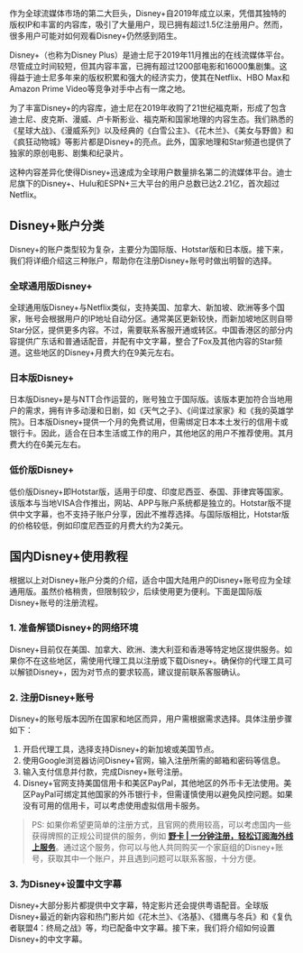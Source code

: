作为全球流媒体市场的第二大巨头，Disney+自2019年成立以来，凭借其独特的版权IP和丰富的内容库，吸引了大量用户，现已拥有超过1.5亿注册用户。然而，很多用户可能对如何观看Disney+仍然感到陌生。

Disney+（也称为Disney Plus）是迪士尼于2019年11月推出的在线流媒体平台。尽管成立时间较短，但其内容丰富，已拥有超过1200部电影和16000集剧集。这得益于迪士尼多年来的版权积累和强大的经济实力，使其在Netflix、HBO Max和Amazon Prime Video等竞争对手中占有一席之地。

为了丰富Disney+的内容库，迪士尼在2019年收购了21世纪福克斯，形成了包含迪士尼、皮克斯、漫威、卢卡斯影业、福克斯和国家地理的内容生态。我们熟悉的《星球大战》、《漫威系列》以及经典的《白雪公主》、《花木兰》、《美女与野兽》和《疯狂动物城》等影片都是Disney+的亮点。此外，国家地理和Star频道也提供了独家的原创电影、剧集和纪录片。

这种内容差异化使得Disney+迅速成为全球用户数量排名第二的流媒体平台。迪士尼旗下的Disney+、Hulu和ESPN+三大平台的用户总数已达2.21亿，首次超过Netflix。

## Disney+账户分类

Disney+的账户类型较为复杂，主要分为国际版、Hotstar版和日本版。接下来，我们将详细介绍这三种账户，帮助你在注册Disney+账号时做出明智的选择。

### 全球通用版Disney+

全球通用版Disney+与Netflix类似，支持美国、加拿大、新加坡、欧洲等多个国家，账号会根据用户的IP地址自动分区。通常美区更新较快，而新加坡地区则自带Star分区，提供更多内容。不过，需要联系客服开通或转区。中国香港区的部分内容提供广东话和普通话配音，并配有中文字幕，整合了Fox及其他内容的Star频道。这些地区的Disney+月费大约在9美元左右。

### 日本版Disney+

日本版Disney+是与NTT合作运营的，账号独立于国际版。该版本更加符合当地用户的需求，拥有许多动漫和日剧，如《天气之子》、《间谍过家家》和《我的英雄学院》。日本版Disney+提供一个月的免费试用，但需绑定日本本土发行的信用卡或银行卡。因此，适合在日本生活或工作的用户，其他地区的用户不推荐使用。其月费大约在6美元左右。

### 低价版Disney+

低价版Disney+即Hotstar版，适用于印度、印度尼西亚、泰国、菲律宾等国家。该版本与当地VISA合作推出，网站、APP与账户系统都是独立的。Hotstar版不提供中文字幕，也不支持子账户分享，因此不推荐选择。与国际版相比，Hotstar版的价格较低，例如印度尼西亚的月费大约为2美元。

## 国内Disney+使用教程

根据以上对Disney+账户分类的介绍，适合中国大陆用户的Disney+账号应为全球通用版。虽然价格稍贵，但限制较少，后续使用更为便利。下面是国际版Disney+账号的注册流程。

### 1. 准备解锁Disney+的网络环境

Disney+目前仅在美国、加拿大、欧洲、澳大利亚和香港等特定地区提供服务。如果你不在这些地区，需使用代理工具以注册或下载Disney+。确保你的代理工具可以解锁Disney+，因为对节点的要求较高，建议提前联系客服确认。

### 2. 注册Disney+账号

Disney+的账号版本因所在国家和地区而异，用户需根据需求选择。具体注册步骤如下：

1. 开启代理工具，选择支持Disney+的新加坡或美国节点。
2. 使用Google浏览器访问Disney+官网，输入注册所需的邮箱和密码等信息。
3. 输入支付信息并付款，完成Disney+账号注册。
4. Disney+官网支持美国信用卡和美区PayPal，其他地区的外币卡无法使用。美区PayPal可绑定其他国家的外币银行卡，但需谨慎使用以避免风控问题。如果没有可用的信用卡，可以考虑使用虚拟信用卡服务。

> PS: 如果你希望更简单的注册方式，且官网的费用较高，可以考虑国内一些获得牌照的正规公司提供的服务，例如 **[野卡 | 一分钟注册，轻松订阅海外线上服务](https://bit.ly/bewildcard)**。通过这个服务，你可以与他人共同购买一个家庭组的Disney+账号，获取其中一个账户，并且遇到问题可以联系客服，十分方便。

### 3. 为Disney+设置中文字幕

Disney+大部分影片都提供中文字幕，特定影片还会提供粤语配音。全球版Disney+最近的新内容和热门影片如《花木兰》、《洛基》、《猎鹰与冬兵》和《复仇者联盟4：终局之战》等，均已配备中文字幕。接下来，我们将介绍如何设置Disney+的中文字幕。